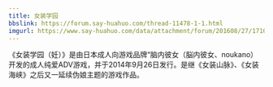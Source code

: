 ```yaml
---
title: 女装学园
bbslink: https://forum.say-huahuo.com/thread-11478-1-1.html
imgurl: https://www.say-huahuo.com/data/attachment/forum/201608/27/171003ec5a3388zaqty838.jpg
---
```


《女装学园（妊）》是由日本成人向游戏品牌“脑内彼女（脳内彼女、noukano）开发的成人纯爱ADV游戏，并于2014年9月26日发行。是继《女装山脉》、《女装海峡》之后又一延续伪娘主题的游戏作品。<!--more-->

